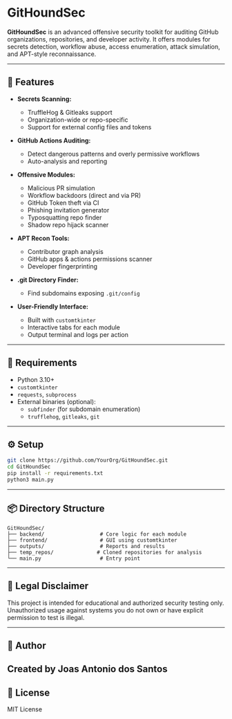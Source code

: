 # GitHoundSec

**GitHoundSec** is an advanced offensive security toolkit for auditing GitHub organizations, repositories, and developer activity. It offers modules for secrets detection, workflow abuse, access enumeration, attack simulation, and APT-style reconnaissance.

---

## 🚀 Features

- **Secrets Scanning:**
  - TruffleHog & Gitleaks support
  - Organization-wide or repo-specific
  - Support for external config files and tokens

- **GitHub Actions Auditing:**
  - Detect dangerous patterns and overly permissive workflows
  - Auto-analysis and reporting

- **Offensive Modules:**
  - Malicious PR simulation
  - Workflow backdoors (direct and via PR)
  - GitHub Token theft via CI
  - Phishing invitation generator
  - Typosquatting repo finder
  - Shadow repo hijack scanner

- **APT Recon Tools:**
  - Contributor graph analysis
  - GitHub apps & actions permissions scanner
  - Developer fingerprinting

- **.git Directory Finder:**
  - Find subdomains exposing `.git/config`

- **User-Friendly Interface:**
  - Built with `customtkinter`
  - Interactive tabs for each module
  - Output terminal and logs per action

---

## 🧠 Requirements

- Python 3.10+
- `customtkinter`
- `requests`, `subprocess`
- External binaries (optional):
  - `subfinder` (for subdomain enumeration)
  - `trufflehog`, `gitleaks`, `git`

---

## ⚙️ Setup

```bash
git clone https://github.com/YourOrg/GitHoundSec.git
cd GitHoundSec
pip install -r requirements.txt
python3 main.py
```

---

## 📦 Directory Structure

```
GitHoundSec/
├── backend/                  # Core logic for each module
├── frontend/                 # GUI using customtkinter
├── outputs/                  # Reports and results
├── temp_repos/              # Cloned repositories for analysis
└── main.py                   # Entry point
```

---

## 📌 Legal Disclaimer

This project is intended for educational and authorized security testing only. Unauthorized usage against systems you do not own or have explicit permission to test is illegal.

---

## 🧠 Author

Created by **Joas Antonio dos Santos** 
---

## 🔗 License

MIT License

